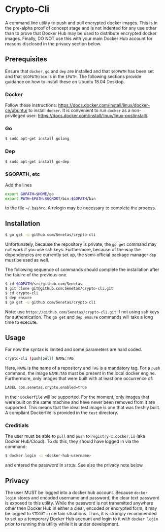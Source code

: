 # Crypto-Cli

A command line utility to push and pull encrypted docker images. This is in the pre-alpha proof of concept stage and is not indented for any use other than to prove that Docker Hub may be used to distribute encrypted docker images. Finally, DO NOT use this with your main Docker Hub account for reasons disclosed in the privacy section below.

## Prerequisites
Ensure that `docker`, `go` and `dep` are installed and that `$GOPATH` has been set and that `$GOPATH/bin` is in the `$PATH`.
The following sections provide guidance on how to install these on Ubuntu 18.04 Desktop.

### Docker
Follow these instructions: <https://docs.docker.com/install/linux/docker-ce/ubuntu/> to install `docker`.
It is convenient to run `docker` as a non-privileged user: <https://docs.docker.com/install/linux/linux-postinstall/>.

### Go
```bash
$ sudo apt-get install golang
```

### Dep
```bash
$ sudo apt-get install go-dep
```

### $GOPATH, etc
Add the lines
```bash
export GOPATH=$HOME/go
export PATH=$PATH:$GOROOT/bin:$GOPATH/bin
```
to the file `~/.bashrc`. A relogin may be necessary to complete the process.

## Installation
```bash
$ go get -u github.com/Senetas/crypto-cli
```
Unfortunately, because the repository is private, the `go get` command may not work if you use ssh keys.
Furthermore, because of the way the dependencies are currently set up, the semi-official package manager `dep` must be used as well.

The following sequence of commands should complete the installation after the faiulre of the previous one.
```bash
$ cd $GOPATH/src/github.com/Senetas
$ git clone git@github.com:Senetas/crypto-cli.git
$ cd crypto-cli
$ dep ensure
$ go get -u github.com/Senetas/crypto-cli
```
Note: use `https://github.com/Senetas/crypto-cli.git` if not using ssh keys for authentication.
The `go get` and `dep ensure` commands will take a long time to execute.

## Usage
For now the syntax is limited and some parameters are hard coded.
```bash
crypto-cli (push|pull) NAME:TAG
```
Here, `NAME` is the name of a repository and `TAG` is a mandatory tag. For a `push` command, the image `NAME:TAG` must be present in the local docker engine. Furthermore, only images that were built with at least one occurrence of:
```bash
LABEL com.senetas.crypto.enabled=true
```
in their `Dockerfile` will be supported.
For the moment, only images that were built on the same machine and have never been removed from it are supported.
This means that the ideal test image is one that was freshly built.
A compliant Dockerfile is provided in the `test` directory.

### Creditials
The user must be able to `pull` and `push` to `registry-1.docker.io` (aka Docker Hub/Cloud). To do this, they should have logged in via the command:
```bash
$ docker login -u <docker-hub-username>
```
and entered the password in `STDIN`. See also the privacy note below.

## Privacy
The user MUST be logged into a docker hub account. Because `docker login` stores and encoded username and password, the clear text password is exposed to this utility. While the password is not transmitted anywhere other then Docker Hub in either a clear, encoded or encrypted form, it may be logged to `STDOUT` in certain situations. Thus, it is strongly recommended to set up a temporary Docker Hub account and login to it with `docker login` prior to running this utility while it is under development.
